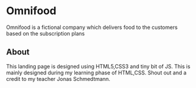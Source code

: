 # Omnifood
Omnifood is a fictional company which delivers food to the customers based on the subscription plans
 
 ## About
 This landing page is designed using HTML5,CSS3 and tiny bit of JS. This is mainly designed during my learning phase of HTML,CSS. Shout out and a credit to my teacher Jonas Schmedtmann.
